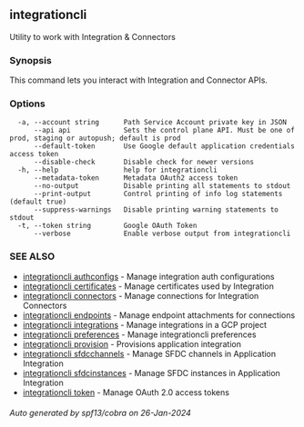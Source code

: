 ## integrationcli

Utility to work with Integration & Connectors

### Synopsis

This command lets you interact with Integration and Connector APIs.

### Options

```
  -a, --account string      Path Service Account private key in JSON
      --api api             Sets the control plane API. Must be one of prod, staging or autopush; default is prod
      --default-token       Use Google default application credentials access token
      --disable-check       Disable check for newer versions
  -h, --help                help for integrationcli
      --metadata-token      Metadata OAuth2 access token
      --no-output           Disable printing all statements to stdout
      --print-output        Control printing of info log statements (default true)
      --suppress-warnings   Disable printing warning statements to stdout
  -t, --token string        Google OAuth Token
      --verbose             Enable verbose output from integrationcli
```

### SEE ALSO

* [integrationcli authconfigs](integrationcli_authconfigs.md)	 - Manage integration auth configurations
* [integrationcli certificates](integrationcli_certificates.md)	 - Manage certificates used by Integration
* [integrationcli connectors](integrationcli_connectors.md)	 - Manage connections for Integration Connectors
* [integrationcli endpoints](integrationcli_endpoints.md)	 - Manage endpoint attachments for connections
* [integrationcli integrations](integrationcli_integrations.md)	 - Manage integrations in a GCP project
* [integrationcli preferences](integrationcli_preferences.md)	 - Manage integrationcli preferences
* [integrationcli provision](integrationcli_provision.md)	 - Provisions application integration
* [integrationcli sfdcchannels](integrationcli_sfdcchannels.md)	 - Manage SFDC channels in Application Integration
* [integrationcli sfdcinstances](integrationcli_sfdcinstances.md)	 - Manage SFDC instances in Application Integration
* [integrationcli token](integrationcli_token.md)	 - Manage OAuth 2.0 access tokens

###### Auto generated by spf13/cobra on 26-Jan-2024
